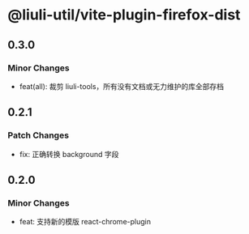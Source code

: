 # @liuli-util/vite-plugin-firefox-dist

## 0.3.0

### Minor Changes

- feat(all): 裁剪 liuli-tools，所有没有文档或无力维护的库全部存档

## 0.2.1

### Patch Changes

- fix: 正确转换 background 字段

## 0.2.0

### Minor Changes

- feat: 支持新的模版 react-chrome-plugin
